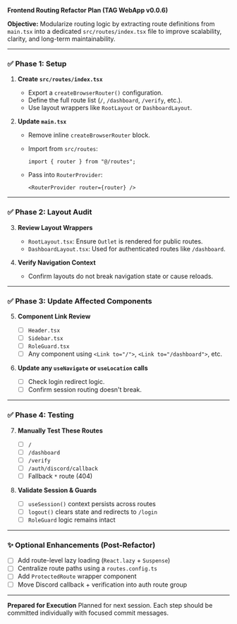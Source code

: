 **Frontend Routing Refactor Plan (TAG WebApp v0.0.6)**

**Objective:**
Modularize routing logic by extracting route definitions from `main.tsx` into a dedicated `src/routes/index.tsx` file to improve scalability, clarity, and long-term maintainability.

---

### ✅ Phase 1: Setup

1. **Create `src/routes/index.tsx`**

   * Export a `createBrowserRouter()` configuration.
   * Define the full route list (`/`, `/dashboard`, `/verify`, etc.).
   * Use layout wrappers like `RootLayout` or `DashboardLayout`.

2. **Update `main.tsx`**

   * Remove inline `createBrowserRouter` block.
   * Import from `src/routes`:

     ```tsx
     import { router } from "@/routes";
     ```
   * Pass into `RouterProvider`:

     ```tsx
     <RouterProvider router={router} />
     ```

---

### ✅ Phase 2: Layout Audit

3. **Review Layout Wrappers**

   * `RootLayout.tsx`: Ensure `Outlet` is rendered for public routes.
   * `DashboardLayout.tsx`: Used for authenticated routes like `/dashboard`.

4. **Verify Navigation Context**

   * Confirm layouts do not break navigation state or cause reloads.

---

### ✅ Phase 3: Update Affected Components

5. **Component Link Review**

   * [ ] `Header.tsx`
   * [ ] `Sidebar.tsx`
   * [ ] `RoleGuard.tsx`
   * [ ] Any component using `<Link to="/">`, `<Link to="/dashboard">`, etc.

6. **Update any `useNavigate` or `useLocation` calls**

   * [ ] Check login redirect logic.
   * [ ] Confirm session routing doesn't break.

---

### ✅ Phase 4: Testing

7. **Manually Test These Routes**

   * [ ] `/`
   * [ ] `/dashboard`
   * [ ] `/verify`
   * [ ] `/auth/discord/callback`
   * [ ] Fallback `*` route (404)

8. **Validate Session & Guards**

   * [ ] `useSession()` context persists across routes
   * [ ] `logout()` clears state and redirects to `/login`
   * [ ] `RoleGuard` logic remains intact

---

### ✨ Optional Enhancements (Post-Refactor)

* [ ] Add route-level lazy loading (`React.lazy` + `Suspense`)
* [ ] Centralize route paths using a `routes.config.ts`
* [ ] Add `ProtectedRoute` wrapper component
* [ ] Move Discord callback + verification into auth route group

---

**Prepared for Execution**
Planned for next session. Each step should be committed individually with focused commit messages.
